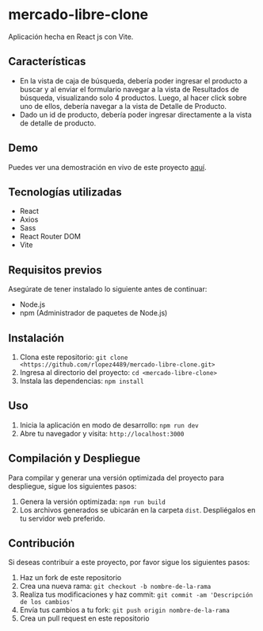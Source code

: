 # mercado-libre-clone

Aplicación hecha en React js con Vite.

## Características

- En la vista de caja de búsqueda, debería poder ingresar el producto a buscar y al enviar el
formulario navegar a la vista de Resultados de búsqueda, visualizando solo 4 productos. Luego,
al hacer click sobre uno de ellos, debería navegar a la vista de Detalle de Producto.
- Dado un id de producto, debería poder ingresar directamente a la vista de detalle de producto.

## Demo

Puedes ver una demostración en vivo de este proyecto [aquí](https://meli-search-challenge.netlify.app/).

## Tecnologías utilizadas

- React
- Axios
- Sass
- React Router DOM
- Vite

## Requisitos previos

Asegúrate de tener instalado lo siguiente antes de continuar:

- Node.js
- npm (Administrador de paquetes de Node.js)

## Instalación

1. Clona este repositorio: `git clone <https://github.com/rlopez4489/mercado-libre-clone.git>`
2. Ingresa al directorio del proyecto: `cd <mercado-libre-clone>`
3. Instala las dependencias: `npm install`

## Uso

1. Inicia la aplicación en modo de desarrollo: `npm run dev`
2. Abre tu navegador y visita: `http://localhost:3000`

## Compilación y Despliegue

Para compilar y generar una versión optimizada del proyecto para despliegue, sigue los siguientes pasos:

1. Genera la versión optimizada: `npm run build`
2. Los archivos generados se ubicarán en la carpeta `dist`. Despliégalos en tu servidor web preferido.

## Contribución

Si deseas contribuir a este proyecto, por favor sigue los siguientes pasos:

1. Haz un fork de este repositorio
2. Crea una nueva rama: `git checkout -b nombre-de-la-rama`
3. Realiza tus modificaciones y haz commit: `git commit -am 'Descripción de los cambios'`
4. Envía tus cambios a tu fork: `git push origin nombre-de-la-rama`
5. Crea un pull request en este repositorio


